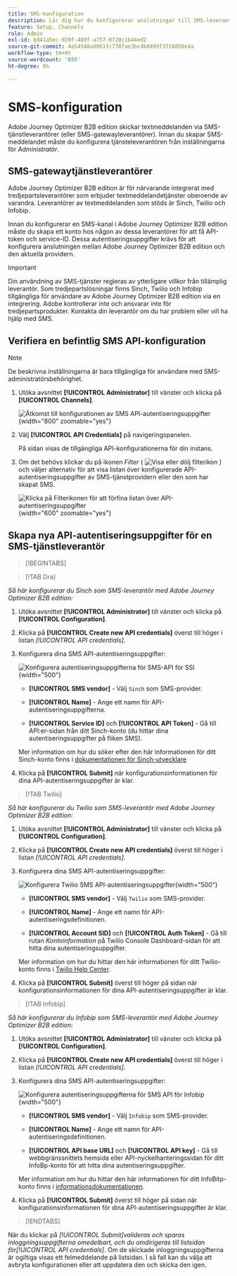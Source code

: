 ```yaml
---
title: SMS-konfiguration
description: Lär dig hur du konfigurerar anslutningar till SMS-leverantörer som stöds för användning av SMS-meddelanden i Journey Optimizer B2B edition.
feature: Setup, Channels
role: Admin
exl-id: bd41a5ec-929f-489f-a757-0720c1b44ed2
source-git-commit: 4a54548ad061fc778fae3bc4b8499f3716850e4a
workflow-type: tm+mt
source-wordcount: '655'
ht-degree: 0%

---
```


# SMS-konfiguration

Adobe Journey Optimizer B2B edition skickar textmeddelanden via SMS-tjänstleverantörer (eller SMS-gatewayleverantörer). Innan du skapar SMS-meddelandet måste du konfigurera tjänsteleverantören från inställningarna för _Administratör_.

## SMS-gatewaytjänstleverantörer

Adobe Journey Optimizer B2B edition är för närvarande integrerat med tredjepartsleverantörer som erbjuder textmeddelandetjänster oberoende av varandra. Leverantörer av textmeddelanden som stöds är Sinch, Twilio och Infobip.

Innan du konfigurerar en SMS-kanal i Adobe Journey Optimizer B2B edition måste du skapa ett konto hos någon av dessa leverantörer för att få API-token och service-ID. Dessa autentiseringsuppgifter krävs för att konfigurera anslutningen mellan Adobe Journey Optimizer B2B edition och den aktuella providern.

>[!IMPORTANT]
>
>Din användning av SMS-tjänster regleras av ytterligare villkor från tillämplig leverantör. Som tredjepartslösningar finns Sinch, Twilio och Infobip tillgängliga för användare av Adobe Journey Optimizer B2B edition via en integrering. Adobe kontrollerar inte och ansvarar inte för tredjepartsprodukter. Kontakta din leverantör om du har problem eller vill ha hjälp med SMS.

## Verifiera en befintlig SMS API-konfiguration

>[!NOTE]
>
>De beskrivna inställningarna är bara tillgängliga för användare med SMS-administratörsbehörighet.

1. Utöka avsnittet **[!UICONTROL Administrator]** till vänster och klicka på **[!UICONTROL Channels]**.

   ![Åtkomst till konfigurationen av SMS API-autentiseringsuppgifter](./assets/config-sms-api.png){width="800" zoomable="yes"}

1. Välj **[!UICONTROL API Credentials]** på navigeringspanelen.

   På sidan visas de tillgängliga API-konfigurationerna för din instans.

1. Om det behövs klickar du på ikonen _Filter_ ( ![Visa eller dölj filterikon](../assets/do-not-localize/icon-filter.svg) ) och väljer alternativ för att visa listan över konfigurerade API-autentiseringsuppgifter av SMS-tjänstprovidern eller den som har skapat SMS.

   ![Klicka på Filterikonen för att förfina listan över API-autentiseringsuppgifter](./assets/config-sms-api-filter.png){width="600" zoomable="yes"}

## Skapa nya API-autentiseringsuppgifter för en SMS-tjänstleverantör

>[!BEGINTABS]

>[!TAB Dra]

_Så här konfigurerar du Sinch som SMS-leverantör med Adobe Journey Optimizer B2B edition:_

1. Utöka avsnittet **[!UICONTROL Administrator]** till vänster och klicka på **[!UICONTROL Configuration]**.

1. Klicka på **[!UICONTROL Create new API credentials]** överst till höger i listan _[!UICONTROL API credentials]_.

1. Konfigurera dina SMS API-autentiseringsuppgifter:

   ![Konfigurera autentiseringsuppgifterna för SMS-API för SSI](./assets/config-sms-api-sinch.png){width="500"}

   * **[!UICONTROL SMS vendor]** - Välj `Sinch` som SMS-provider.

   * **[!UICONTROL Name]** - Ange ett namn för API-autentiseringsuppgifterna.

   * **[!UICONTROL Service ID]** och **[!UICONTROL API Token]** - Gå till API:er-sidan från ditt Sinch-konto (du hittar dina autentiseringsuppgifter på fliken SMS).

   Mer information om hur du söker efter den här informationen för ditt Sinch-konto finns i [dokumentationen för Sinch-utvecklare](https://developers.sinch.com/docs/sms/getting-started/#2-get-credentials)

1. Klicka på **[!UICONTROL Submit]** när konfigurationsinformationen för dina API-autentiseringsuppgifter är klar.

>[!TAB Twilio]

_Så här konfigurerar du Twilio som SMS-leverantör med Adobe Journey Optimizer B2B edition:_

1. Utöka avsnittet **[!UICONTROL Administrator]** till vänster och klicka på **[!UICONTROL Configuration]**.

1. Klicka på **[!UICONTROL Create new API credentials]** överst till höger i listan _[!UICONTROL API credentials]_.

1. Konfigurera dina SMS API-autentiseringsuppgifter:

   ![Konfigurera Twilio SMS API-autentiseringsuppgifter](./assets/config-sms-api-twilio.png){width="500"}

   * **[!UICONTROL SMS vendor]** - Välj `Twilio` som SMS-provider.

   * **[!UICONTROL Name]** - Ange ett namn för API-autentiseringsdefinitionen.

   * **[!UICONTROL Account SID]** och **[!UICONTROL Auth Token]** - Gå till rutan _Kontoinformation_ på Twilio Console Dashboard-sidan för att hitta dina autentiseringsuppgifter.

   Mer information om hur du hittar den här informationen för ditt Twilio-konto finns i [Twilio Help Center](https://help.twilio.com/articles/14726256820123-What-is-a-Twilio-Account-SID-and-where-can-I-find-it-).

1. Klicka på **[!UICONTROL Submit]** överst till höger på sidan när konfigurationsinformationen för dina API-autentiseringsuppgifter är klar.

>[!TAB Infobip]

_Så här konfigurerar du Infobip som SMS-leverantör med Adobe Journey Optimizer B2B edition:_

1. Utöka avsnittet **[!UICONTROL Administrator]** till vänster och klicka på **[!UICONTROL Configuration]**.

1. Klicka på **[!UICONTROL Create new API credentials]** överst till höger i listan _[!UICONTROL API credentials]_.

1. Konfigurera dina SMS API-autentiseringsuppgifter:

   ![Konfigurera autentiseringsuppgifterna för SMS API för Infobip](./assets/config-sms-api-infobip.png){width="500"}

   * **[!UICONTROL SMS vendor]** - Välj `Infobip` som SMS-provider.

   * **[!UICONTROL Name]** - Ange ett namn för API-autentiseringsdefinitionen.

   * **[!UICONTROL API base URL]** och **[!UICONTROL API key]** - Gå till webbgränssnittets hemsida eller API-nyckelhanteringssidan för ditt InfoBp-konto för att hitta dina autentiseringsuppgifter.

   Mer information om hur du hittar den här informationen för ditt InfoBitp-konto finns i [informationsdokumentationen](https://www.infobip.com/docs/api/_blank).

1. Klicka på **[!UICONTROL Submit]** överst till höger på sidan när konfigurationsinformationen för dina API-autentiseringsuppgifter är klar.

>[!ENDTABS]

När du klickar på _[!UICONTROL Submit]_valideras och sparas inloggningsuppgifterna omedelbart, och du omdirigeras till listsidan för_[!UICONTROL API credentials]_. Om de skickade inloggningsuppgifterna är ogiltiga visas ett felmeddelande på listsidan. I så fall kan du välja att avbryta konfigurationen eller att uppdatera den och skicka den igen.
